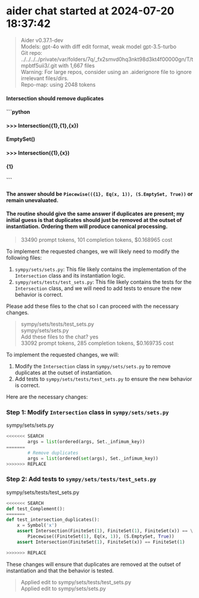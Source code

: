 
# aider chat started at 2024-07-20 18:37:42

> Aider v0.37.1-dev  
> Models: gpt-4o with diff edit format, weak model gpt-3.5-turbo  
> Git repo: ../../../../private/var/folders/7q/_fx2smvd0hq3nkt98d3kt4f00000gn/T/tmpbtf5uii3/.git with 1,667 files  
> Warning: For large repos, consider using an .aiderignore file to ignore irrelevant files/dirs.  
> Repo-map: using 2048 tokens  

#### Intersection should remove duplicates  
#### ```python  
#### >>> Intersection({1},{1},{x})  
#### EmptySet()  
#### >>> Intersection({1},{x})  
#### {1}  
#### ```  
#### The answer should be `Piecewise(({1}, Eq(x, 1)), (S.EmptySet, True))` or remain unevaluated.  
####   
#### The routine should give the same answer if duplicates are present; my initial guess is that duplicates should just be removed at the outset of instantiation. Ordering them will produce canonical processing.  
> 33490 prompt tokens, 101 completion tokens, $0.168965 cost  

To implement the requested changes, we will likely need to modify the following files:

1. `sympy/sets/sets.py`: This file likely contains the implementation of the `Intersection` class and its instantiation logic.
2. `sympy/sets/tests/test_sets.py`: This file likely contains the tests for the `Intersection` class, and we will need to add tests to ensure the new behavior is correct.

Please add these files to the chat so I can proceed with the necessary changes.

> sympy/sets/tests/test_sets.py  
> sympy/sets/sets.py  
> Add these files to the chat? yes  
> 33092 prompt tokens, 285 completion tokens, $0.169735 cost  

To implement the requested changes, we will:

1. Modify the `Intersection` class in `sympy/sets/sets.py` to remove duplicates at the outset of instantiation.
2. Add tests to `sympy/sets/tests/test_sets.py` to ensure the new behavior is correct.

Here are the necessary changes:

### Step 1: Modify `Intersection` class in `sympy/sets/sets.py`

sympy/sets/sets.py
```python
<<<<<<< SEARCH
        args = list(ordered(args, Set._infimum_key))
=======
        # Remove duplicates
        args = list(ordered(set(args), Set._infimum_key))
>>>>>>> REPLACE
```

### Step 2: Add tests to `sympy/sets/tests/test_sets.py`

sympy/sets/tests/test_sets.py
```python
<<<<<<< SEARCH
def test_Complement():
=======
def test_intersection_duplicates():
    x = Symbol('x')
    assert Intersection(FiniteSet(1), FiniteSet(1), FiniteSet(x)) == \
        Piecewise((FiniteSet(1), Eq(x, 1)), (S.EmptySet, True))
    assert Intersection(FiniteSet(1), FiniteSet(x)) == FiniteSet(1)

>>>>>>> REPLACE
```

These changes will ensure that duplicates are removed at the outset of instantiation and that the behavior is tested.

> Applied edit to sympy/sets/tests/test_sets.py  
> Applied edit to sympy/sets/sets.py  
